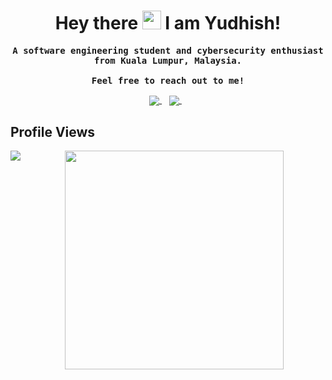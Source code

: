 <h1 align='center'>
  Hey there <img width='30px' src="https://media.giphy.com/media/hvRJCLFzcasrR4ia7z/giphy.gif" width="25px"> I am Yudhish! 
</h1>

<samp>
<p align='center'>
  <b align='justify'>A software engineering student and cybersecurity enthusiast from Kuala Lumpur, Malaysia.</b></br></br>
  <b>Feel free to reach out to me!</b>
</p>
  </samp>

<p align='center'>
  <a href="mailto:tectrixtech2@gmail.com">
  <img align='center' src="https://img.shields.io/badge/Gmail-%23D14836.svg?&style=for-the-badge&logo=gmail&logoColor=white">
</a>&nbsp;&nbsp;
<a href="https://www.linkedin.com/in/yudhishmaran/"> 
  <img align='center' src="https://img.shields.io/badge/LinkedIn-0077B5?style=for-the-badge&logo=linkedin&logoColor=white" >
</a>&nbsp;&nbsp;  
</p>
  


## Profile Views
<img align='left' src="https://profile-counter.glitch.me/yudhishmaran/count.svg">

<p align='center'>
  <a href="#"><img src="https://github-readme-stats.vercel.app/api?username=yudhishmaran&show_icons=true&count_private=true&theme=dark" width="350"></a>
</p>







<!--
**Tectrix-tech/Tectrix-tech** is a ✨ _special_ ✨ repository because its `README.md` (this file) appears on your GitHub profile.

Here are some ideas to get you started:

- 🔭 I’m currently working on ...
- 🌱 I’m currently learning ...
- 👯 I’m looking to collaborate on ...
- 🤔 I’m looking for help with ...
- 💬 Ask me about ...
- 📫 How to reach me: ...
- 😄 Pronouns: ...
- ⚡ Fun fact: ...
-->
